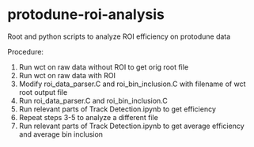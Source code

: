 # protodune-roi-analysis

Root and python scripts to analyze ROI efficiency on protodune data

Procedure:

1. Run wct on raw data without ROI to get orig root file   
2. Run wct on raw data with ROI
3. Modify roi_data_parser.C and roi_bin_inclusion.C with filename of wct root output file   
4. Run roi_data_parser.C and roi_bin_inclusion.C   
5. Run relevant parts of Track Detection.ipynb to get efficiency   
6. Repeat steps 3-5 to analyze a different file   
7. Run relevant parts of Track Detection.ipynb to get average efficiency and average bin inclusion    



